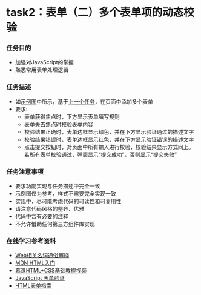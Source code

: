 # task2：表单（二）多个表单项的动态校验

### 任务目的
* 加强对JavaScript的掌握
* 熟悉常用表单处理逻辑
### 任务描述
* 如[示例图](http://7xrp04.com1.z0.glb.clouddn.com/task_2_30_1.jpg)中所示，基于[上一个任务](http://ife.baidu.com/course/detail/id/97)，在页面中添加多个表单
* 要求:
	* 表单获得焦点时，下方显示表单填写规则
	* 表单失去焦点时校验表单内容
	* 校验结果正确时，表单边框显示绿色，并在下方显示验证通过的描述文字
	* 校验结果错误时，表单边框显示红色，并在下方显示验证错误的描述文字
	* 点击提交按钮时，对页面中所有输入进行校验，校验结果显示方式同上。若所有表单校验通过，弹窗显示“提交成功”，否则显示“提交失败”

### 任务注意事项
* 要求功能实现与任务描述中完全一致
* 示例图仅为参考，样式不需要完全实现一致
* 实现中，尽可能考虑代码的可读性和可复用性
* 请注意代码风格的整齐、优雅
* 代码中含有必要的注释
* 不允许借助任何第三方组件库实现

### 在线学习参考资料
* [Web相关名词通俗解释](https://www.zhihu.com/question/22689579)
* [MDN HTML入门](https://developer.mozilla.org/zh-CN/docs/Web/Guide/HTML/Introduction)
* [慕课HTML+CSS基础教程视频](http://www.imooc.com/learn/9)
* [JavaScript 表单验证](http://www.w3school.com.cn/js/js_form_validation.asp)
* [HTML表单指南](https://developer.mozilla.org/zh-CN/docs/Web/Guide/HTML/Forms)